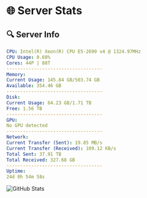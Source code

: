 # 🌐 Server Stats
## 🔍 Server Info
```yaml
CPU: Intel(R) Xeon(R) CPU E5-2699 v4 @ 1324.97MHz
CPU Usage: 0.60%
Cores: 44P | 88T
-----------------------------------
Memory:
Current Usage: 145.84 GB/503.74 GB
Available: 354.46 GB
-----------------------------------
Disk:
Current Usage: 64.23 GB/1.71 TB
Free: 1.56 TB
-----------------------------------
GPU:
No GPU detected
-----------------------------------
Network:
Current Transfer (Sent): 19.85 MB/s
Current Transfer (Received): 109.12 KB/s
Total Sent: 37.91 TB
Total Received: 327.68 GB
-----------------------------------
Uptime:
24d 0h 54m 58s
```
![GitHub Stats](https://img.shields.io/badge/Updated-2025-03-31_22:17:47-blue)